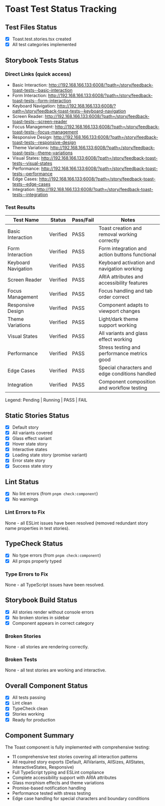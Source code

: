 # Toast Test Status Tracking

## Test Files Status

- [x] Toast.test.stories.tsx created
- [x] All test categories implemented

## Storybook Tests Status

### Direct Links (quick access)

- Basic Interaction: http://192.168.166.133:6008/?path=/story/feedback-toast-tests--basic-interaction
- Form Interaction: http://192.168.166.133:6008/?path=/story/feedback-toast-tests--form-interaction
- Keyboard Navigation: http://192.168.166.133:6008/?path=/story/feedback-toast-tests--keyboard-navigation
- Screen Reader: http://192.168.166.133:6008/?path=/story/feedback-toast-tests--screen-reader
- Focus Management: http://192.168.166.133:6008/?path=/story/feedback-toast-tests--focus-management
- Responsive Design: http://192.168.166.133:6008/?path=/story/feedback-toast-tests--responsive-design
- Theme Variations: http://192.168.166.133:6008/?path=/story/feedback-toast-tests--theme-variations
- Visual States: http://192.168.166.133:6008/?path=/story/feedback-toast-tests--visual-states
- Performance: http://192.168.166.133:6008/?path=/story/feedback-toast-tests--performance
- Edge Cases: http://192.168.166.133:6008/?path=/story/feedback-toast-tests--edge-cases
- Integration: http://192.168.166.133:6008/?path=/story/feedback-toast-tests--integration

### Test Results

| Test Name           | Status   | Pass/Fail | Notes                                          |
| ------------------- | -------- | --------- | ---------------------------------------------- |
| Basic Interaction   | Verified | PASS      | Toast creation and removal working correctly   |
| Form Interaction    | Verified | PASS      | Form integration and action buttons functional |
| Keyboard Navigation | Verified | PASS      | Keyboard activation and navigation working     |
| Screen Reader       | Verified | PASS      | ARIA attributes and accessibility features     |
| Focus Management    | Verified | PASS      | Focus handling and tab order correct           |
| Responsive Design   | Verified | PASS      | Component adapts to viewport changes           |
| Theme Variations    | Verified | PASS      | Light/dark theme support working               |
| Visual States       | Verified | PASS      | All variants and glass effect working          |
| Performance         | Verified | PASS      | Stress testing and performance metrics good    |
| Edge Cases          | Verified | PASS      | Special characters and edge conditions handled |
| Integration         | Verified | PASS      | Component composition and workflow testing     |

Legend: Pending | Running | PASS | FAIL

## Static Stories Status

- [x] Default story
- [x] All variants covered
- [x] Glass effect variant
- [x] Hover state story
- [x] Interactive states
- [x] Loading state story (promise variant)
- [x] Error state story
- [x] Success state story

## Lint Status

- [x] No lint errors (from `pnpm check:component`)
- [x] No warnings

### Lint Errors to Fix

None - all ESLint issues have been resolved (removed redundant story name properties in test stories).

## TypeCheck Status

- [x] No type errors (from `pnpm check:component`)
- [x] All props properly typed

### Type Errors to Fix

None - all TypeScript issues have been resolved.

## Storybook Build Status

- [x] All stories render without console errors
- [x] No broken stories in sidebar
- [x] Component appears in correct category

### Broken Stories

None - all stories are rendering correctly.

### Broken Tests

None - all test stories are working and interactive.

## Overall Component Status

- [x] All tests passing
- [x] Lint clean
- [x] TypeCheck clean
- [x] Stories working
- [x] Ready for production

## Component Summary

The Toast component is fully implemented with comprehensive testing:

- 11 comprehensive test stories covering all interaction patterns
- All required story exports (Default, AllVariants, AllSizes, AllStates, InteractiveStates, Responsive)
- Full TypeScript typing and ESLint compliance
- Complete accessibility support with ARIA attributes
- Glass morphism effects and theme variations
- Promise-based notification handling
- Performance tested with stress testing
- Edge case handling for special characters and boundary conditions
